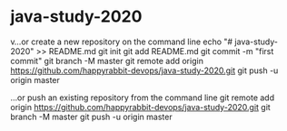 # java-study-2020

v…or create a new repository on the command line
echo "# java-study-2020" >> README.md
git init
git add README.md
git commit -m "first commit"
git branch -M master
git remote add origin https://github.com/happyrabbit-devops/java-study-2020.git
git push -u origin master
                
…or push an existing repository from the command line
git remote add origin https://github.com/happyrabbit-devops/java-study-2020.git
git branch -M master
git push -u origin master
